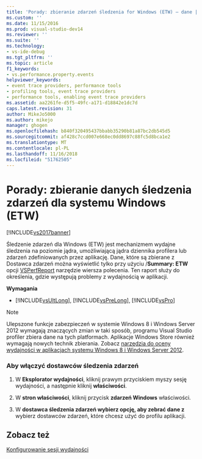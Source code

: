 ```yaml
---
title: 'Porady: zbieranie zdarzeń śledzenia for Windows (ETW) — dane | Dokumentacja firmy Microsoft'
ms.custom: ''
ms.date: 11/15/2016
ms.prod: visual-studio-dev14
ms.reviewer: ''
ms.suite: ''
ms.technology:
- vs-ide-debug
ms.tgt_pltfrm: ''
ms.topic: article
f1_keywords:
- vs.performance.property.events
helpviewer_keywords:
- event trace providers, performance tools
- profiling tools, event trace providers
- performance tools, enabling event trace providers
ms.assetid: aa2261fe-d5f5-49fc-a171-d18842e1dc7d
caps.latest.revision: 31
author: MikeJo5000
ms.author: mikejo
manager: ghogen
ms.openlocfilehash: b840f320495437bbabb35290b81a87bc2db545d5
ms.sourcegitcommit: af428c7ccd007e668ec0dd8697c88fc5d8bca1e2
ms.translationtype: MT
ms.contentlocale: pl-PL
ms.lasthandoff: 11/16/2018
ms.locfileid: "51762505"
---
```

# <a name="how-to-collect-event-tracing-for-windows-etw-data"></a>Porady: zbieranie danych śledzenia zdarzeń dla systemu Windows (ETW)
[!INCLUDE[vs2017banner](../includes/vs2017banner.md)]

Śledzenie zdarzeń dla Windows (ETW) jest mechanizmem wydajne śledzenia na poziomie jądra, umożliwiającą jądra dziennika profilera lub zdarzeń zdefiniowanych przez aplikację. Dane, które są zbierane z Dostawca zdarzeń można wyświetlić tylko przy użyciu /**Summary: ETW** opcji [VSPerfReport](../profiling/vsperfreport.md) narzędzie wiersza polecenia. Ten raport służy do określenia, gdzie występują problemy z wydajnością w aplikacji.  
  
 **Wymagania**  
  
-   [!INCLUDE[vsUltLong](../includes/vsultlong-md.md)], [!INCLUDE[vsPreLong](../includes/vsprelong-md.md)], [!INCLUDE[vsPro](../includes/vspro-md.md)]  
  
> [!NOTE]
>  Ulepszone funkcje zabezpieczeń w systemie Windows 8 i Windows Server 2012 wymagają znaczących zmian w taki sposób, programu Visual Studio profiler zbiera dane na tych platformach. Aplikacje Windows Store również wymagają nowych technik zbierania. Zobacz [narzędzia do oceny wydajności w aplikacjach systemu Windows 8 i Windows Server 2012](../profiling/performance-tools-on-windows-8-and-windows-server-2012-applications.md).  
  
### <a name="to-enable-event-trace-providers"></a>Aby włączyć dostawców śledzenia zdarzeń  
  
1.  W **Eksplorator wydajności**, kliknij prawym przyciskiem myszy sesję wydajności, a następnie kliknij **właściwości**.  
  
2.  W **stron właściwości**, kliknij przycisk **zdarzeń Windows** właściwości.  
  
3.  W **dostawca śledzenia zdarzeń wybierz opcję, aby zebrać dane z** wybierz dostawców zdarzeń, które chcesz użyć do profilu aplikacji.  
  
## <a name="see-also"></a>Zobacz też  
 [Konfigurowanie sesji wydajności](../profiling/configuring-performance-sessions.md)



